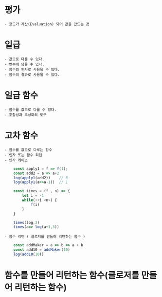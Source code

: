 # 평가
    - 코드가 계산(Evaluation) 되어 값을 만드는 것

# 일급
    - 값으로 다룰 수 있다.
    - 변수에 담을 수 있다.
    - 함수의 인자로 사용될 수 있다.
    - 함수의 결과로 사용될 수 있다.


# 일급 함수
    - 함수를 값으로 다룰 수 있다.
    - 조합성과 추상화의 도구


# 고차 함수
    - 함수를 값으로 다루는 함수
    - 인자 또는 함수 리턴
    - 인자 케이스
```javascript
    const apply1 = f => f(1);
    const add2 = a => a+2
    log(apply1(add2))    // 3
    log(apply1(a=>a-1))  // 1
```
```javascript
    const times = (f , n) => {
        let i = -1
        while(++i <n>) {
            f(i)
        }
    }

    times(log,3)
    times(a=> log(a+1,3))
```
    - 함수 리턴 ( 클로저를 만들어 리턴하는 함수 )
```javascript
    const addMaker = a => b => a + b
    const add10 = addMaker(10)
    log(add10(10))
```

# 함수를 만들어 리턴하는 함수(클로저를 만들어 리턴하는 함수)
